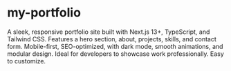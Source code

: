 # my-portfolio
A sleek, responsive portfolio site built with Next.js 13+, TypeScript, and Tailwind CSS. Features a hero section, about, projects, skills, and contact form. Mobile-first, SEO-optimized, with dark mode, smooth animations, and modular design. Ideal for developers to showcase work professionally. Easy to customize.
